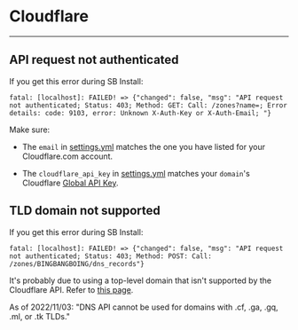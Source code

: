 # Cloudflare

---

## API request not authenticated

If you get this error during SB Install:

```
fatal: [localhost]: FAILED! => {"changed": false, "msg": "API request not authenticated; Status: 403; Method: GET: Call: /zones?name=; Error details: code: 9103, error: Unknown X-Auth-Key or X-Auth-Email; "}
```

Make sure:

- The `email` in [settings.yml](../reference/accounts.md) matches the one you have listed for your Cloudflare.com account.

- The `cloudflare_api_key` in  [settings.yml](../reference/accounts.md) matches your `domain`'s Cloudflare [Global API Key]().


## TLD domain not supported

If you get this error during SB Install:

```
fatal: [localhost]: FAILED! => {"changed": false, "msg": "API request not authenticated; Status: 403; Method: POST: Call: /zones/BINGBANGBOING/dns_records"}
```

It's probably due to using a top-level domain that isn't supported by the Cloudflare API.  Refer to [this page](https://support.cloudflare.com/hc/en-us/articles/360020296512-DNS-Troubleshooting-FAQ#h_84167303211544035341531).

As of 2022/11/03:  "DNS API cannot be used for domains with .cf, .ga, .gq, .ml, or .tk TLDs."
